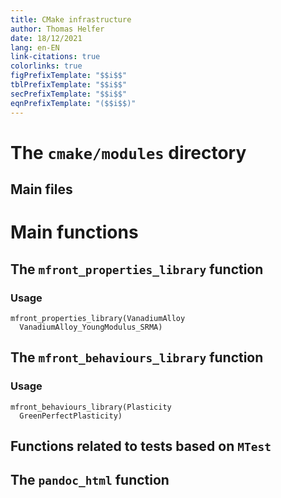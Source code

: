 ```yaml
---
title: CMake infrastructure
author: Thomas Helfer
date: 18/12/2021
lang: en-EN
link-citations: true
colorlinks: true
figPrefixTemplate: "$$i$$"
tblPrefixTemplate: "$$i$$"
secPrefixTemplate: "$$i$$"
eqnPrefixTemplate: "($$i$$)"
---
```


# The `cmake/modules` directory

## Main files

# Main functions

## The `mfront_properties_library` function

### Usage

~~~{.cmake}
mfront_properties_library(VanadiumAlloy
  VanadiumAlloy_YoungModulus_SRMA)
~~~

## The `mfront_behaviours_library` function

### Usage

~~~{.cmake}
mfront_behaviours_library(Plasticity
  GreenPerfectPlasticity)
~~~

## Functions related to tests based on `MTest`

## The `pandoc_html` function

